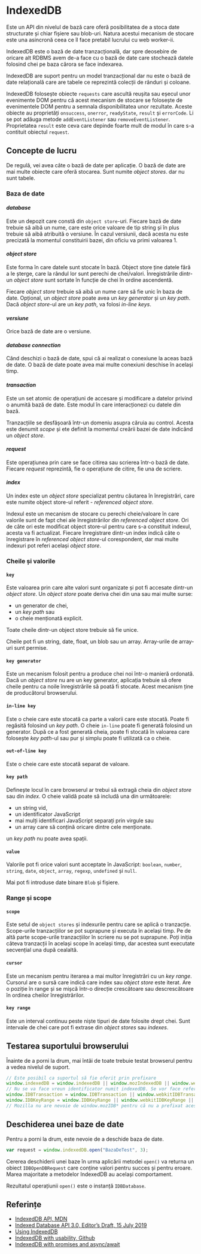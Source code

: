 # IndexedDB

Este un API din nivelul de bază care oferă posibilitatea de a stoca date structurate și chiar fișiere sau blob-uri. Natura acestui mecanism de stocare este una asincronă ceea ce îl face pretabil lucrului cu web worker-ii.

IndexedDB este o bază de date tranzacțională, dar spre deosebire de oricare alt RDBMS avem de-a face cu o bază de date care stochează datele folosind chei pe baza cărora se face indexarea.

IndexedDB are suport pentru un model tranzacțional dar nu este o bază de date relațională care are tabele ce reprezintă colecții de rânduri și coloane.

IndexedDB folosește obiecte `requests` care ascultă reușita sau eșecul unor evenimente DOM pentru că acest mecanism de stocare se folosește de evenimentele DOM pentru a semnala disponibilitatea unor rezultate. Aceste obiecte au proprietăți `onsuccess`, `onerror`, `readyState`, `result` și `errorCode`. Li se pot adăuga metode `addEventListener` sau `removeEventListener`. Proprietatea `result` este ceva care depinde foarte mult de modul în care s-a contituit obiectul `request`.


## Concepte de lucru

De regulă, vei avea câte o bază de date per aplicație. O bază de date are mai multe obiecte care oferă stocarea. Sunt numite *object stores*. dar nu sunt tabele.

### Baza de date

#### *database*

Este un depozit care constă din `object store`-uri. Fiecare bază de date trebuie să aibă un nume, care este orice valoare de tip string și în plus trebuie să aibă atribuită o versiune. În cazul versiunii, dacă acesta nu este precizată la momentul constituirii bazei, din oficiu va primi valoarea 1.

#### *object store*

Este forma în care datele sunt stocate în bază. Object store ține datele fără a le șterge, care la rândul lor sunt perechi de chei/valori. Înregistrările dintr-un *object store* sunt sortate în funcție de chei în ordine ascendentă.

Fiecare *object store* trebuie să aibă un nume care să fie unic în baza de date. Opțional, un *object store* poate avea un *key generator* și un *key path*. Dacă *object store*-ul are un *key path*, va folosi *in-line keys*.

#### *versiune*

Orice bază de date are o versiune.

#### *database connection*

Când deschizi o bază de date, spui că ai realizat o conexiune la aceas bază de date. O bază de date poate avea mai multe conexiuni deschise în același timp.

#### *transaction*

Este un set atomic de operațiuni de accesare și modificare a datelor privind o anumită bază de date. Este modul în care interacționezi cu datele din bază.

Tranzacțiile se desfășoară într-un domeniu asupra căruia au control. Acesta este denumit *scope* și ete definit la momentul creării bazei de date indicând un *object store*.

#### *request*

Este operațiunea prin care se face citirea sau scrierea într-o bază de date. Fiecare *request* reprezintă, fie o operațiune de citire, fie una de scriere.

#### *index*

Un index este un *object store* specializat pentru căutarea în înregistrări, care este numite object store-ul referit - *referenced object store*.

Indexul este un mecanism de stocare cu perechi cheie/valoare în care valorile sunt de fapt chei ale înregistrărilor din *referenced object store*. Ori de câte ori este modificat object store-ul pentru care s-a constituit indexul, acesta va fi actualizat. Fiecare înregistrare dintr-un index indică câte o înregistrare în *referenced object store*-ul corespondent, dar mai multe indexuri pot referi același *object store*.

### Cheile și valorile

#### `key`

Este valoarea prin care alte valori sunt organizate și pot fi accesate dintr-un *object store*. Un *object store* poate deriva chei din una sau mai multe surse:

- un generator de chei,
- un *key path* sau
- o cheie menționată explicit.

Toate cheile dintr-un object store trebuie să fie unice.

Cheile pot fi un string, date, float, un blob sau un array. Array-urile de array-uri sunt permise.

#### `key generator`

Este un mecanism folosit pentru a produce chei noi într-o manieră ordonată. Dacă un *object store* nu are un key generator, aplicația trebuie să ofere cheile pentru ca noile înregistrările să poată fi stocate. Acest mecanism ține de producătorul browserului.

#### `in-line key`

Este o cheie care este stocată ca parte a valorii care este stocată. Poate fi regăsită folosind un *key path*. O cheie `in-line` poate fi generată folosind un generator. După ce a fost generată cheia, poate fi stocată în valoarea care folosește *key path*-ul sau pur și simplu poate fi utilizată ca o cheie.

#### `out-of-line key`

Este o cheie care este stocată separat de valoare.

#### `key path`

Definește locul în care browserul ar trebui să extragă cheia din *object store* sau din *index*. O cheie validă poate să includă una din următoarele:

- un string vid,
- un identificator JavaScript
- mai mulți identificari JavaScript separați prin virgule sau
- un array care să conțină oricare dintre cele menționate.

un *key path* nu poate avea spații.

#### `value`

Valorile pot fi orice valori sunt acceptate în JavaScript: `boolean`, `number`, `string`, `date`, `object`, `array`, `regexp`, `undefined` și `null`.

Mai pot fi introduse date binare `Blob` și fișiere.

### Range și scope

#### `scope`

Este setul de `object stores` și indexurile pentru care se aplică o tranzacție. Scope-urile tranzacțiilor se pot suprapune și executa în același timp. Pe de altă parte scope-urile tranzacțiilor în scriere nu se pot suprapune. Poți iniția câteva tranzacții în același scope în același timp, dar acestea sunt executate secvențial una după cealaltă.

#### `cursor`

Este un mecanism pentru iterarea a mai multor înregistrări cu un *key range*. Cursorul are o sursă care indică care index sau *object store* este iterat. Are o poziție în range și se mișcă într-o direcție crescătoare sau descrescătoare în ordinea cheilor înregistrărilor.

#### `key range`

Este un interval continuu peste niște tipuri de date folosite drept chei. Sunt intervale de chei care pot fi extrase din *object stores* sau *indexes*.

## Testarea suportului browserului

Înainte de a porni la drum, mai întâi de toate trebuie testat browserul pentru a vedea nivelul de suport.

```javascript
// Este posibil ca suportul să fie oferit prin prefixare
window.indexedDB = window.indexedDB || window.mozIndexedDB || window.webkitIndexedDB || window.msIndexedDB;
// Nu se va face vreun identificator numit indexedDB. Se vor face referințe către obiecte window.IDB*
window.IDBTransaction = window.IDBTransaction || window.webkitIDBTransaction || window.msIDBTransaction || {READ_WRITE: "readwrite"}; // e necesară doar dacă browserul este vechi și nu are suport pentru constante
window.IDBKeyRange = window.IDBKeyRange || window.webkitIDBKeyRange || window.msIDBKeyRange;
// Mozilla nu are nevoie de window.mozIDB* pentru că nu a prefixat aceste obiecte.
```

## Deschiderea unei baze de date

Pentru a porni la drum, este nevoie de a deschide baza de date.

```javascript
var request = window.indexedDB.open("BazaDeTest", 3);
```

Cererea deschiderii unei baze în urma aplicării metodei `open()` va returna un obiect `IDBOpenDBRequest` care conține valori pentru succes și pentru eroare. Marea majoritate a metodelor IndexedDB au același comportament.

Rezultatul operațiunii `open()` este o instanță `IDBDatabase`.

## Referințe

- [IndexedDB API, MDN](https://developer.mozilla.org/en-US/docs/Web/API/IndexedDB_API)
- [Indexed Database API 3.0, Editor’s Draft, 15 July 2019](https://w3c.github.io/IndexedDB/)
- [Using IndexedDB](https://developer.mozilla.org/en-US/docs/Web/API/IndexedDB_API/Using_IndexedDB)
- [IndexedDB with usability, Github](https://github.com/jakearchibald/idb)
- [IndexedDB with promises and async/await](https://filipvitas.medium.com/indexeddb-with-promises-and-async-await-3d047dddd313)
